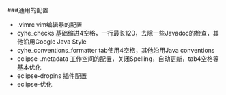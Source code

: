 ###通用的配置
- .vimrc vim编辑器的配置
- cyhe_checks 基础缩进4空格，一行最长120，去除一些Javadoc的检查，其他沿用Google Java Style
- cyhe_conventions_formatter tab使用4空格，其他沿用Java conventions
- eclipse-.metadata 工作空间的配置，关闭Spelling，自动更新，tab4空格等基本优化
- eclipse-dropins 插件配置
- eclipse-优化